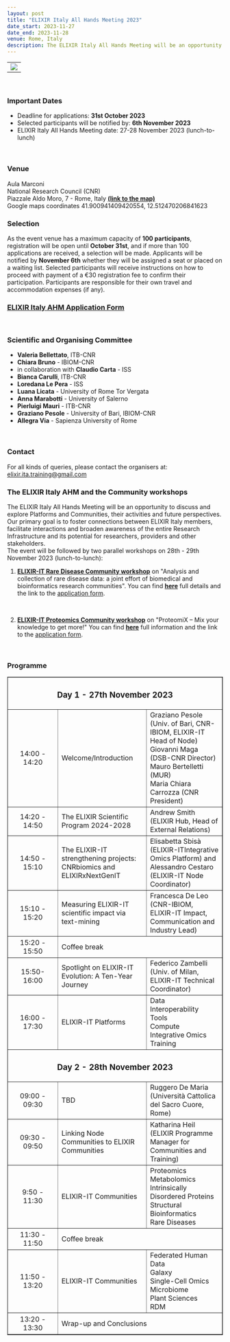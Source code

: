 ```yaml
---
layout: post
title: "ELIXIR Italy All Hands Meeting 2023"
date_start: 2023-11-27
date_end: 2023-11-28
venue: Rome, Italy
description: The ELIXIR Italy All Hands Meeting will be an opportunity to discuss and explore Platforms and Communities, their activities and future perspectives. Our primary goal is to foster connections between ELIXIR Italy members, facilitate interactions and broaden awareness of the entire Research Infrastructure and its potential for researchers, providers and other stakeholders.
---
```


<table border="0">
  <tr>
 <td><a href="http://elixir-italy.org"><img src="../../../img/elixir_all_hands_2023.png"></a></td>
  </tr>
</table>
<br>

### Important Dates
- Deadline for applications: **31st October 2023**
- Selected participants will be notified by: **6th November 2023**
- ELIXIR Italy All Hands Meeting date: 27-28 November 2023 (lunch-to-lunch)
<br>

### Venue
Aula Marconi <br>
National Research Council (CNR) <br>
Piazzale Aldo Moro, 7 - Rome, Italy [**(link to the map)**](https://maps.app.goo.gl/KK18cbgt6uyyRkt78)
<br>
Google maps coordinates 41.900941409420554, 12.512470206841623 
<br>

### Selection 
As the event venue has a maximum capacity of **100 participants**, registration will be open until **October 31st**, and if more than 100 applications are received, a selection will be made. Applicants will be notified by **November 6th** whether they will be assigned a seat or placed on a waiting list. Selected participants will receive instructions on how to proceed with payment of a €30 registration fee to confirm their participation. Participants are responsible for their own travel and accommodation expenses (if any).
<br>
### [ELIXIR Italy AHM Application Form](https://forms.gle/uH9eYFDaWZNJPNuG9)
<br>

### Scientific and Organising Committee
- **Valeria Bellettato**, ITB-CNR
- **Chiara Bruno** - IBIOM-CNR
- in collaboration with **Claudio Carta** - ISS
- **Bianca Carulli**, ITB-CNR
- **Loredana Le Pera** - ISS
- **Luana Licata** - University of Rome Tor Vergata
- **Anna Marabotti** - University of Salerno
- **Pierluigi Mauri** - ITB-CNR
- **Graziano Pesole** - University of Bari, IBIOM-CNR
- **Allegra Via** - Sapienza University of Rome
<br>

### Contact 
For all kinds of queries, please contact the organisers at: 
[elixir.ita.training@gmail.com](mailto:elixir.ita.training@gmail.com) 
<br>

### The ELIXIR Italy AHM and the Community workshops
The ELIXIR Italy All Hands Meeting will be an opportunity to discuss and explore Platforms and Communities, their activities and future perspectives. Our primary goal is to foster connections between ELIXIR Italy members, facilitate interactions and broaden awareness of the entire Research Infrastructure and its potential for researchers, providers and other stakeholders.
<br>
The event will be followed by two parallel workshops on 28th - 29th November 2023 (lunch-to-lunch):
1. [**ELIXIR-IT Rare Disease Community workshop**](https://elixir-iib-training.github.io/website/2023/11/28/Workshop_RD.html) on "Analysis and collection of rare disease data: a joint effort of biomedical and bioinformatics research communities". You can find [**here**](https://elixir-iib-training.github.io/website/2023/11/28/Workshop_RD.html) full details and the link to the [application form](https://forms.gle/V6YmVVvAv3JveRD59).
   
<br>

2. [**ELIXIR-IT Proteomics Community workshop**](https://elixir-iib-training.github.io/website/2023/11/28/ProteomiX.html) on "ProteomiX – Mix your knowledge to get more!" You can find [**here**](https://elixir-iib-training.github.io/website/2023/11/28/ProteomiX.html) full information and the link to the [application form](https://forms.gle/T6zkvhMEtHVvgyKA9).
<br>



### Programme
<table border="1" width="700">
  <tr>
    <td colspan="4" align=center><h3> Day 1 - 27th November 2023</h3></td>
  </tr>
  <tr>
    <td height="50" width="100" align=center> 14:00 - 14:20</td>
    <td height="50"> Welcome/Introduction</td>
    <td height="50">Graziano Pesole (Univ. of Bari, CNR-IBIOM, ELIXIR-IT Head of Node) <br> Giovanni Maga (DSB-CNR Director) <br> Mauro Bertelletti (MUR) <br> Maria Chiara Carrozza (CNR President) </td>
  </tr>
  <tr>
    <td height="50" width="100" align=center>14:20 - 14:50</td>
    <td height="50">The ELIXIR Scientific Program  2024-2028</td>
    <td height="50"> Andrew Smith (ELIXIR Hub, Head of External Relations) </td>
   </tr>
  <tr>
    <td height="50" width="100" align=center> 14:50 - 15:10</td>
    <td height="50">The ELIXIR-IT strengthening projects: CNRbiomics and ELIXIRxNextGenIT</td>
    <td height="50"> Elisabetta Sbisà (ELIXIR-ITIntegrative Omics Platform) and Alessandro Cestaro (ELIXIR-IT Node Coordinator)</td>
      </tr>
    <tr>
    <td height="50" width="100" align=center> 15:10 - 15:20</td>
    <td height="50">Measuring ELIXIR-IT scientific impact via text-mining</td>
    <td height="50"> Francesca De Leo (CNR-IBIOM, ELIXIR-IT Impact, Communication and Industry Lead)
</td>
      </tr>
  <tr>
   <td height="50" width="100" align=center>15:20 - 15:50</td>
    <td colspan="3" height="50"> Coffee break</td>
     </tr>

  <tr>
    <td height="50" width="100" align=center> 15:50-16:00</td>
    <td height="50"> Spotlight on ELIXIR-IT Evolution: A Ten-Year Journey</td>
    <td height="50"> Federico Zambelli (Univ. of Milan, ELIXIR-IT Technical Coordinator)</td>
    </tr>
  <tr>
    <td height="50" width="100" align=center>16:00 - 17:30</td>
    <td height="50">ELIXIR-IT Platforms</td>
    <td height="50">
  Data <br>
  Interoperability <br>
  Tools <br>
  Compute <br>
  Integrative Omics <br>
  Training <br>
    </td>
    </tr>
  <tr>
   <td colspan="4" align=center><h3>Day 2 - 28th November 2023</h3></td>
  </tr>
  <tr>
   <td height="50" width="100" align=center>09:00 - 09:30</td>
   <td height="50">TBD</td>
   <td height="50">Ruggero De Maria (Università Cattolica del Sacro Cuore, Rome)</td>
  </tr>
  <tr>
   <td height="50" width="100" align=center>09:30 - 09:50</td>
   <td height="50">Linking Node Communities to ELIXIR Communities</td>
   <td height="50">Katharina Heil (ELIXIR Programme Manager for Communities and Training) </td>
  </tr>
  <tr>
    <td height="50" width="100" align=center>9:50 - 11:30</td>
    <td height="50">ELIXIR-IT Communities</td>
    <td height="50">
      Proteomics <br>
      Metabolomics <br>
      Intrinsically Disordered Proteins <br>
      Structural Bioinformatics <br> 
      Rare Diseases <br>
</td>
  </tr>
   <tr>
    <td height="50" width="100" align=center>11:30 - 11:50</td>
    <td colspan="3" height="50"> Coffee break</td>
   </tr>
  <tr>
    <td height="50" width="100" align=center>11:50 - 13:20</td>
    <td height="50">ELIXIR-IT Communities</td>
    <td height="50">
      Federated Human Data <br>
      Galaxy <br>
      Single-Cell Omics <br>
      Microbiome <br>
      Plant Sciences <br>
      RDM </td>
  </tr>
  <tr>
    <td height="50" width="100" align=center>13:20 - 13:30</td>
     <td colspan="3" height="50">Wrap-up and Conclusions</td>
  </tr>
</table>
